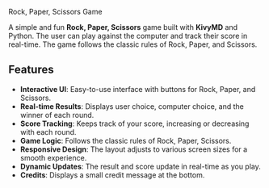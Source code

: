  Rock, Paper, Scissors Game

A simple and fun **Rock, Paper, Scissors** game built with **KivyMD** and Python. The user can play against the computer and track their score in real-time. The game follows the classic rules of Rock, Paper, and Scissors.

## Features
- **Interactive UI**: Easy-to-use interface with buttons for Rock, Paper, and Scissors.
- **Real-time Results**: Displays user choice, computer choice, and the winner of each round.
- **Score Tracking**: Keeps track of your score, increasing or decreasing with each round.
- **Game Logic**: Follows the classic rules of Rock, Paper, Scissors.
- **Responsive Design**: The layout adjusts to various screen sizes for a smooth experience.
- **Dynamic Updates**: The result and score update in real-time as you play.
- **Credits**: Displays a small credit message at the bottom.
